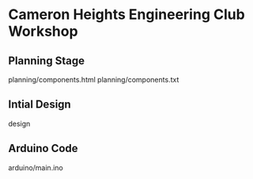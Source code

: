 # Cameron Heights Engineering Club Workshop

## Planning Stage
planning/components.html
planning/components.txt

## Intial Design
design

## Arduino Code
arduino/main.ino